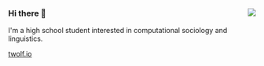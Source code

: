### 
<img align='right' src="https://github-readme-stats.vercel.app/api?username=tylerwolf35&show_icons=true&theme=dark">

### Hi there 👋
I'm a high school student interested in computational sociology and linguistics.
<a href="https://tylerwolf35.github.io/" target="_blank">
  
  twolf.io
</a>
